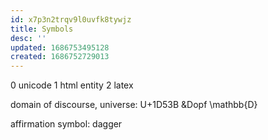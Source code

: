 ```yaml
---
id: x7p3n2trqv9l0uvfk8tywjz
title: Symbols
desc: ''
updated: 1686753495128
created: 1686752729013
---
```


0 unicode
1 html entity
2 latex

domain of discourse, universe:
  U+1D53B
  &Dopf
  \mathbb{D}

affirmation
  symbol: dagger